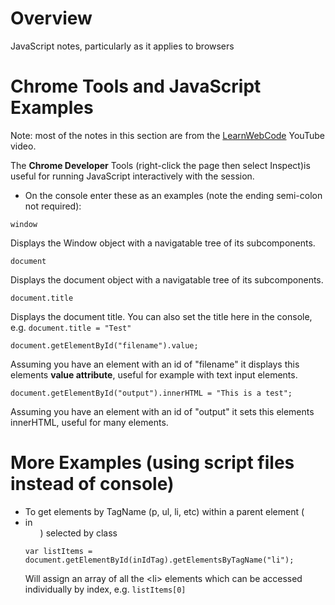 # Overview

JavaScript notes, particularly as it applies to browsers

# Chrome Tools and JavaScript Examples

Note: most of the notes in this section are from the [LearnWebCode](https://www.youtube.com/watch?v=zPHerhks2Vg&t=302s) YouTube video.

The **Chrome Developer** Tools (right-click the page then select Inspect)is useful for running JavaScript interactively with the session.

* On the console enter these as an examples (note the ending semi-colon not required):

```
window
```
Displays the Window object with a navigatable tree of its subcomponents.

```
document
```
Displays the document object with a navigatable tree of its subcomponents.

```
document.title
```
Displays the document title.  You can also set the title here in the console, e.g. `document.title = "Test"`

```
document.getElementById("filename").value;
```
Assuming you have an element with an id of "filename" it displays this elements **value attribute**, useful for example with text input elements.


```
document.getElementById("output").innerHTML = "This is a test";
```
Assuming you have an element with an id of "output" it sets this elements innerHTML, useful for many elements.

# More Examples (using script files instead of console)

* To get elements by TagName (p, ul, li, etc) within a parent element (<li> in <ul>) selected by class

```
var listItems = document.getElementById(inIdTag).getElementsByTagName("li");
```
Will assign an array of all the \<li\> elements which can be accessed individually by index, e.g. `listItems[0]`
